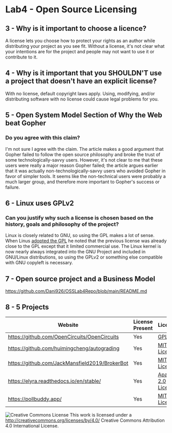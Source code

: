 # Lab4 - Open Source Licensing
## 3 - Why is it important to choose a licence?
A license lets you choose how to protect your rights as an author while distributing your project as you see fit. Without a license, it's not clear what your intentions are for the project and people may not want to use it or contribute to it.

## 4 - Why is it important that you SHOULDN'T use a project that doesn't have an explicit license?
With no license, default copyright laws apply. Using, modifying, and/or distributing software with no license could cause legal problems for you.

## 5 - Open System Model Section of Why the Web beat Gopher
### Do you agree with this claim?
I'm not sure I agree with the claim. The article makes a good argument that Gopher failed to follow the open source philosophy and broke the trust of some technologically-savvy users. However, it's not clear to me that these users were really a major reason Gopher failed; the article argues earlier that it was actually non-technologically-savvy users who avoided Gopher in favor of simpler tools. It seems like the non-technical users were probably a much larger group, and therefore more important to Gopher's success or failure.

## 6 -  Linux uses GPLv2
### Can you justify why such a license is chosen based on the history, goals and philosophy of the project?
Linux is closely related to GNU, so using the GPL makes a lot of sense. When Linus [adopted the GPL](https://mirrors.edge.kernel.org/pub/linux/kernel/Historic/old-versions/RELNOTES-0.12) he noted that the previous license was already close to the GPL except that it limited commercial use. The Linux kernel is now nearly always integrated into the GNU Project and included in GNU/Linux distributions, so using the GPLv2 or something else compatible with GNU copyleft is necessary. 

## 7 - Open source project and a Business Model
https://github.com/Dani926/OSSLab4Repo/blob/main/README.md

## 8 -  5 Projects
Website | License Present | License
---------|:----------|:-------
https://github.com/OpenCircuits/OpenCircuits | Yes | [GPLv3](https://github.com/OpenCircuits/OpenCircuits/blob/master/LICENSE)
https://github.com/huimingcheng/autograding | Yes | [MIT License](https://github.com/HuimingCheng/AutoGrading/blob/master/LICENSE.txt)
https://github.com/JackMansfield2019/BrokerBot | Yes | [MIT License](https://github.com/JackMansfield2019/BrokerBot/blob/main/LICENSE)
https://elyra.readthedocs.io/en/stable/ | Yes | [Apache 2.0 License](https://github.com/elyra-ai/elyra/blob/master/LICENSE)
https://pollbuddy.app/ | Yes | [MIT License](https://github.com/PollBuddy/PollBuddy/blob/master/LICENSE)

![Creative Commons License](https://i.creativecommons.org/l/by/4.0/88x31.png) This work is licensed under a http://creativecommons.org/licenses/by/4.0/ Creative Commons Attribution 4.0 International License.
